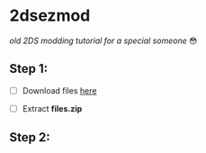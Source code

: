 # 2dsezmod
*old 2DS modding tutorial for a special someone* 😳

## Step 1:

 - [ ] Download files [here](https://google.de)
- [ ] Extract **files.zip**
 

## Step 2: 



